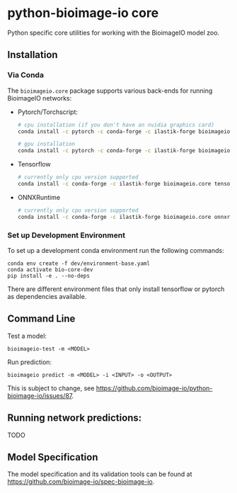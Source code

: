 # python-bioimage-io core

Python specific core utilities for working with the BioimageIO model zoo.

## Installation

### Via Conda

The `bioimageio.core` package supports various back-ends for running BioimageIO networks:

* Pytorch/Torchscript:
  ```bash
  # cpu installation (if you don't have an nvidia graphics card)
  conda install -c pytorch -c conda-forge -c ilastik-forge bioimageio.core pytorch torchvision cpuonly

  # gpu installation
  conda install -c pytorch -c conda-forge -c ilastik-forge bioimageio.core pytorch torchvision cudatoolkit
  ```

* Tensorflow
  ```bash
  # currently only cpu version supported
  conda install -c conda-forge -c ilastik-forge bioimageio.core tensorflow
  ```

* ONNXRuntime
  ```bash
  # currently only cpu version supported
  conda install -c conda-forge -c ilastik-forge bioimageio.core onnxruntime
  ```

### Set up Development Environment

To set up a development conda environment run the following commands:
```
conda env create -f dev/environment-base.yaml
conda activate bio-core-dev
pip install -e . --no-deps
```

There are different environment files that only install tensorflow or pytorch as dependencies available.

## Command Line

Test a model:
```
bioimageio-test -m <MODEL>
```

Run prediction:
```
bioimageio predict -m <MODEL> -i <INPUT> -o <OUTPUT>
```

This is subject to change, see https://github.com/bioimage-io/python-bioimage-io/issues/87.


## Running network predictions:

TODO

## Model Specification

The model specification and its validation tools can be found at https://github.com/bioimage-io/spec-bioimage-io.
